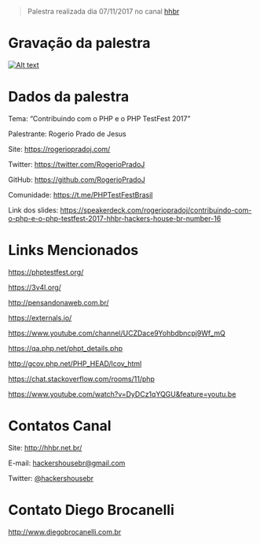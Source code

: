 > Palestra realizada dia 07/11/2017 no canal [hhbr](http://youtube.com/hhbr-tech)

# Gravação da palestra
[![Alt text](https://i.ytimg.com/vi/XazncfYacPc/sddefault.jpg)](https://www.youtube.com/watch?v=XazncfYacPc)

# Dados da palestra

Tema: “Contribuindo com o PHP e o PHP TestFest 2017”

Palestrante: Rogerio Prado de Jesus

Site: https://rogeriopradoj.com/

Twitter: https://twitter.com/RogerioPradoJ

GitHub: https://github.com/RogerioPradoJ

Comunidade: https://t.me/PHPTestFestBrasil

Link dos slides: https://speakerdeck.com/rogeriopradoj/contribuindo-com-o-php-e-o-php-testfest-2017-hhbr-hackers-house-br-number-16

# Links Mencionados

https://phptestfest.org/

https://3v4l.org/

http://pensandonaweb.com.br/

https://externals.io/

https://www.youtube.com/channel/UCZDace9Yohbdbncpj9Wf_mQ

https://qa.php.net/phpt_details.php

http://gcov.php.net/PHP_HEAD/lcov_html

https://chat.stackoverflow.com/rooms/11/php

https://www.youtube.com/watch?v=DyDCz1qYQGU&feature=youtu.be

# Contatos Canal
Site: http://hhbr.net.br/

E-mail: hackershousebr@gmail.com

Twitter: [@hackershousebr](twitter.com/hackershousebr)

# Contato Diego Brocanelli
http://www.diegobrocanelli.com.br
